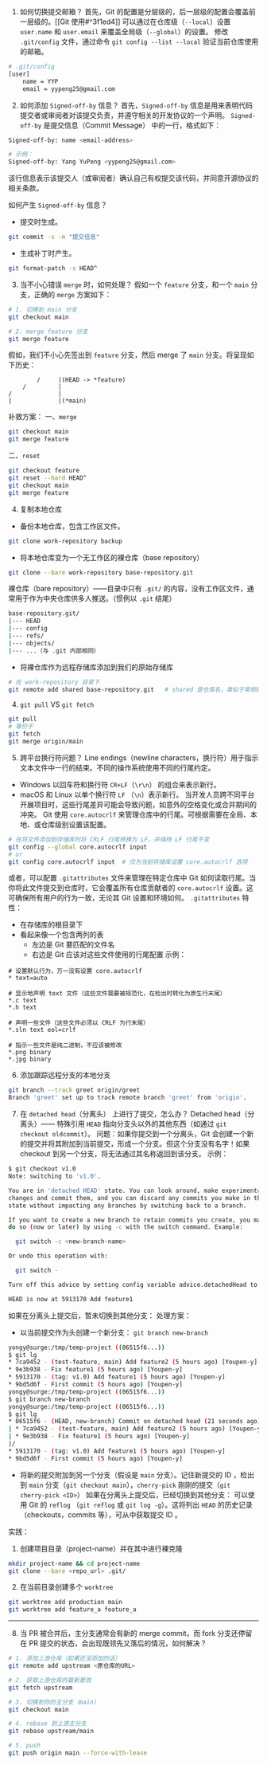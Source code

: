 1. 如何切换提交邮箱？
首先，Git 的配置是分层级的，后一层级的配置会覆盖前一层级的。[[Git 使用#^3f1ed4]]
可以通过在仓库级（`--local`）设置 `user.name` 和 `user.email` 来覆盖全局级（`--global`）的设置。
修改 `.git/config` 文件，通过命令 `git config --list --local` 验证当前仓库使用的邮箱。
```bash
# .git/config
[user]
    name = YYP
    email = yypeng25@gmail.com
```

2. 如何添加 `Signed-off-by` 信息？
首先，`Signed-off-by` 信息是用来表明代码提交者或审阅者对该提交负责，并遵守相关的开发协议的一个声明。
`Signed-off-by` 是提交信息（Commit Message） 中的一行，格式如下：
```bash
Signed-off-by: name <email-address>

# 示例：
Signed-off-by: Yang YuPeng <yypeng25@gmail.com>
```
该行信息表示该提交人（或审阅者）确认自己有权提交该代码，并同意开源协议的相关条款。

如何产生 `Signed-off-by` 信息？
- 提交时生成。
```bash
git commit -s -m "提交信息"
```

- 生成补丁时产生。
```bash
git format-patch -s HEAD^
```


3. 当不小心错误 `merge` 时，如何处理？
假如一个 `feature` 分支，和一个 `main` 分支，正确的 `merge` 方案如下：
```bash
# 1. 切换到 main 分支
git checkout main

# 2. merge feature 分支
git merge feature
```
假如，我们不小心先签出到 `feature` 分支，然后 merge 了 `main` 分支。将呈现如下历史：
```
        /     |(HEAD -> *feature)
    /         |
/             |
|             |(*main)
```

补救方案：
一、`merge`
```bash
git checkout main
git merge feature
```
二、`reset`
```bash
git checkout feature
git reset --hard HEAD^
git checkout main
git merge feature
```

4. 复制本地仓库
- 备份本地仓库，包含工作区文件。
```bash
git clone work-repository backup
```

- 将本地仓库变为一个无工作区的裸仓库（base repository）
```bash
git clone --bare work-repository base-repository.git
```
裸仓库（bare repository）——目录中只有 `.git/` 的内容，没有工作区文件，通常用于作为中央仓库供多人推送。（惯例以 `.git` 结尾）
```bash
base-repository.git/
|--- HEAD
|--- config
|--- refs/
|--- objects/
|--- ...（与 .git 内部相同）
```

- 将裸仓库作为远程存储库添加到我们的原始存储库
```bash
# 在 work-repository 目录下
git remote add shared base-repository.git   # shared 是仓库名，类似于常规的 origin ，可自定义
```

4. `git pull` VS `git fetch`
```bash
git pull 
# 等价于
git fetch
git merge origin/main
```

5. 跨平台换行符问题？
Line endings（newline characters，换行符）用于指示文本文件中一行的结束。不同的操作系统使用不同的行尾约定。
- Windows 以回车符和换行符 `CR+LF`（`\r\n`） 的组合来表示新行。 
- macOS 和 Linux 以单个换行符 `LF` （`\n`）表示新行。
当开发人员跨不同平台开展项目时，这些行尾差异可能会导致问题，如意外的空格变化或合并期间的冲突。
Git 使用 `core.autocrlf` 来管理仓库中的行尾。可根据需要在全局、本地、或仓库级别设置该配置。
```bash
# 在将文件添加到存储库时将 CRLF 行尾转换为 LF，并保持 LF 行尾不变
git config --global core.autocrlf input 
# or
git config core.autocrlf input  # 仅为当前存储库设置 core.autocrlf 选项
```

或者，可以配置 `.gitattributes` 文件来管理在特定仓库中 Git 如何读取行尾。当你将此文件提交到仓库时，它会覆盖所有仓库贡献者的 `core.autocrlf` 设置。这可确保所有用户的行为一致，无论其 Git 设置和环境如何。
`.gitattributes` 特性：
- 在存储库的根目录下
- 看起来像一个包含两列的表
	- 左边是 Git 要匹配的文件名
	- 右边是 Git 应该对这些文件使用的行尾配置
示例：
```
# 设置默认行为，万一没有设置 core.autocrlf
* text=auto

# 显示地声明 text 文件（这些文件需要被规范化，在检出时转化为原生行末尾）
*.c text
*.h text

# 声明一些文件（这些文件必须以 CRLF 为行末尾）
*.sln text eol=crlf

# 指示一些文件是纯二进制，不应该被修改
*.png binary
*.jpg binary
```

6. 添加跟踪远程分支的本地分支
```bash
git branch --track greet origin/greet
Branch 'greet' set up to track remote branch 'greet' from 'origin'.
```

7. 在 `detached head`（分离头） 上进行了提交，怎么办？
Detached head（分离头）—— 特殊引用 `HEAD` 指向分支头以外的其他东西（如通过 `git checkout oldcommit`）。
问题：如果你提交到一个分离头，Git 会创建一个新的提交并将其附加到当前提交，形成一个分支。但这个分支没有名字！如果 checkout 到另一个分支，将无法通过其名称返回到该分支。
示例：
```bash
$ git checkout v1.0 
Note: switching to 'v1.0'.

You are in 'detached HEAD' state. You can look around, make experimental
changes and commit them, and you can discard any commits you make in this
state without impacting any branches by switching back to a branch.

If you want to create a new branch to retain commits you create, you may
do so (now or later) by using -c with the switch command. Example:

  git switch -c <new-branch-name>

Or undo this operation with:

  git switch -

Turn off this advice by setting config variable advice.detachedHead to false

HEAD is now at 5913170 Add feature1

```
如果在分离头上提交后，暂未切换到其他分支：
处理方案：
- 以当前提交作为头创建一个新分支： `git branch new-branch`
```bash
yongy@surge:/tmp/temp-project ((06515f6...))
$ git lg
* 7ca9452 - (test-feature, main) Add feature2 (5 hours ago) [Youpen-y]
* 9e3b938 - Fix feature1 (5 hours ago) [Youpen-y]
* 5913170 - (tag: v1.0) Add feature1 (5 hours ago) [Youpen-y]
* 9bd5d6f - First commit (5 hours ago) [Youpen-y]
yongy@surge:/tmp/temp-project ((06515f6...))
$ git branch new-branch
yongy@surge:/tmp/temp-project ((06515f6...))
$ git lg
* 06515f6 - (HEAD, new-branch) Commit on detached head (21 seconds ago) [Youpen-y]
| * 7ca9452 - (test-feature, main) Add feature2 (5 hours ago) [Youpen-y]
| * 9e3b938 - Fix feature1 (5 hours ago) [Youpen-y]
|/  
* 5913170 - (tag: v1.0) Add feature1 (5 hours ago) [Youpen-y]
* 9bd5d6f - First commit (5 hours ago) [Youpen-y]
```
- 将新的提交附加到另一个分支（假设是 `main` 分支）。记住新提交的 ID ，检出到 `main` 分支（`git checkout main`），`cherry-pick` 刚刚的提交（`git cherry-pick <ID>`）
如果在分离头上提交后，已经切换到其他分支：
可以使用 Git 的 `reflog` （`git reflog` 或 `git log -g`）。这将列出 `HEAD` 的历史记录（checkouts，commits 等），可从中获取提交 ID 。


实践：
1. 创建项目目录（project-name）并在其中进行裸克隆
```bash
mkdir project-name && cd project-name
git clone --bare <repo_url> .git/ 
```

2. 在当前目录创建多个 `worktree`
```bash
git worktree add production main
git worktree add feature_a feature_a
```

---
8. 当 PR 被合并后，主分支通常会有新的 merge commit，而 fork 分支还停留在 PR 提交的状态，会出现既领先又落后的情况，如何解决？
```bash
# 1. 添加上游仓库（如果还没添加的话）
git remote add upstream <原仓库的URL>

# 2. 获取上游仓库的最新更改
git fetch upstream

# 3. 切换到你的主分支（main）
git checkout main

# 4. rebase 到上游主分支
git rebase upstream/main

# 5. push
git push origin main --force-with-lease
```